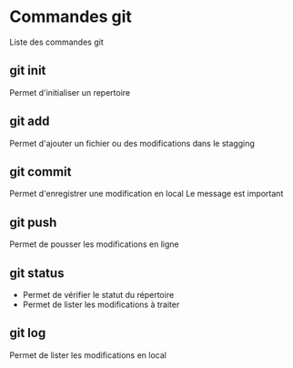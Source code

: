 # Commandes git

Liste des commandes git

## git init
Permet d'initialiser un repertoire


## git add
Permet d'ajouter un fichier ou des modifications dans le stagging   

## git commit 
Permet d'enregistrer une modification en local
Le message est important

## git push 
Permet de pousser les modifications en ligne

## git status 
- Permet de vérifier le statut du répertoire
- Permet de lister les modifications à traiter 

## git log
Permet de lister les modifications en local